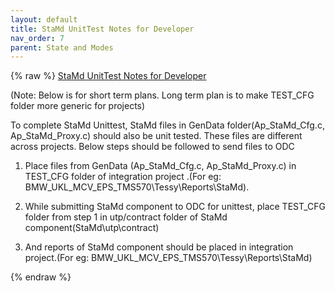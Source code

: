 ```yaml
---
layout: default
title: StaMd UnitTest Notes for Developer
nav_order: 7
parent: State and Modes
---
```

{% raw %}
<u>StaMd UnitTest Notes for Developer</u>

(Note: Below is for short term plans. Long term plan is to make TEST_CFG
folder more generic for projects)

To complete StaMd Unittest, StaMd files in GenData
folder(Ap_StaMd_Cfg.c, Ap_StaMd_Proxy.c) should also be unit tested.
These files are different across projects. Below steps should be
followed to send files to ODC

1.  Place files from GenData (Ap_StaMd_Cfg.c, Ap_StaMd_Proxy.c) in
    TEST_CFG folder of integration project .(For eg:
    BMW_UKL_MCV_EPS_TMS570\Tessy\Reports\StaMd).

2.  While submitting StaMd component to ODC for unittest, place TEST_CFG
    folder from step 1 in utp/contract folder of StaMd
    component(StaMd\utp\contract)

3.  And reports of StaMd component should be placed in integration
    project.(For eg: BMW_UKL_MCV_EPS_TMS570\Tessy\Reports\StaMd)

{% endraw %}